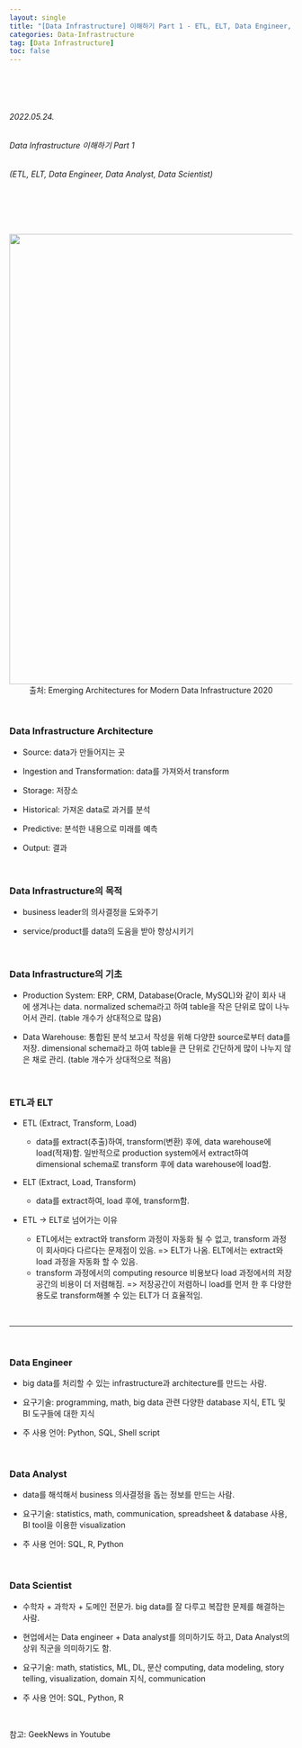 ```yaml
---
layout: single
title: "[Data Infrastructure] 이해하기 Part 1 - ETL, ELT, Data Engineer, Data Analyst, Data Scientist"
categories: Data-Infrastructure
tag: [Data Infrastructure]
toc: false
---
```


<br>
<br>
<br>

###### 2022.05.24.
###### Data Infrastructure 이해하기 Part 1
###### (ETL, ELT, Data Engineer, Data Analyst, Data Scientist)

<br>
<br>
<br>

<p align="center">
  <img src="https://img1.daumcdn.net/thumb/R1280x0/?scode=mtistory2&fname=https%3A%2F%2Fblog.kakaocdn.net%2Fdn%2Fb6QWME%2FbtrC0QGjg3M%2FKFQOjcIcMC6PixmxyoLBF1%2Fimg.jpg" width=800><br>
  출처: Emerging Architectures for Modern Data Infrastructure 2020
</p>


<br>


### Data Infrastructure Architecture

- Source: data가 만들어지는 곳

- Ingestion and Transformation: data를 가져와서 transform

- Storage: 저장소

- Historical: 가져온 data로 과거를 분석

- Predictive: 분석한 내용으로 미래를 예측

- Output: 결과


<br>


### Data Infrastructure의 목적

- business leader의 의사결정을 도와주기

- service/product를 data의 도움을 받아 향상시키기


<br>


### Data Infrastructure의 기초

- Production System: ERP, CRM, Database(Oracle, MySQL)와 같이 회사 내에 생겨나는 data. normalized schema라고 하여 table을 작은 단위로 많이 나누어서 관리. (table 개수가 상대적으로 많음)

- Data Warehouse: 통합된 분석 보고서 작성을 위해 다양한 source로부터 data를 저장. dimensional schema라고 하여 table을 큰 단위로 간단하게 많이 나누지 않은 채로 관리. (table 개수가 상대적으로 적음)


<br>


### ETL과 ELT

- ETL (Extract, Transform, Load)

  * data를 extract(추출)하여, transform(변환) 후에, data warehouse에 load(적재)함. 일반적으로 production system에서 extract하여 dimensional schema로 transform 후에 data warehouse에 load함.

- ELT (Extract, Load, Transform)

  * data를 extract하여, load 후에, transform함.

- ETL → ELT로 넘어가는 이유

  * ETL에서는 extract와 transform 과정이 자동화 될 수 없고, transform 과정이 회사마다 다르다는 문제점이 있음. => ELT가 나옴. ELT에서는 extract와 load 과정을 자동화 할 수 있음.
  * transform 과정에서의 computing resource 비용보다 load 과정에서의 저장공간의 비용이 더 저렴해짐. => 저장공간이 저렴하니 load를 먼저 한 후 다양한 용도로 transform해볼 수 있는 ELT가 더 효율적임.


<br>


---


<br>


### Data Engineer

- big data를 처리할 수 있는 infrastructure과 architecture를 만드는 사람.

- 요구기술: programming, math, big data 관련 다양한 database 지식, ETL 및 BI 도구들에 대한 지식

- 주 사용 언어: Python, SQL, Shell script


<br>


### Data Analyst

- data를 해석해서 business 의사결정을 돕는 정보를 만드는 사람.

- 요구기술: statistics, math, communication, spreadsheet & database 사용, BI tool을 이용한 visualization

- 주 사용 언어: SQL, R, Python


<br>


### Data Scientist

- 수학자 + 과학자 + 도메인 전문가. big data를 잘 다루고 복잡한 문제를 해결하는 사람.

- 현업에서는 Data engineer + Data analyst를 의미하기도 하고, Data Analyst의 상위 직군을 의미하기도 함.

- 요구기술: math, statistics, ML, DL, 분산 computing, data modeling, story telling, visualization, domain 지식, communication

- 주 사용 언어: SQL, Python, R


<br>


참고: GeekNews in Youtube
